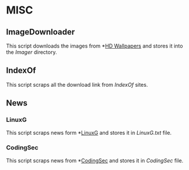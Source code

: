 # MISC

## ImageDownloader
This script downloads the images from *[HD Wallpapers](http://www.hdwallpapers.in/) and stores it into the *Imager* directory.

## IndexOf
This script scraps all the download link from *IndexOf* sites.


## News
### LinuxG
This script scraps news form *[LinuxG](http://www.linuxg.net/) and stores it in *LinuxG.txt* file.

### CodingSec
This script scraps news from *[CodingSec](https://codingsec.net/) and stores it in *CodingSec* file.
